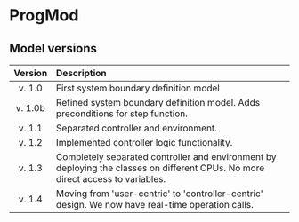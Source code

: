 # ProgMod

## Model versions
| Version   | Description
|:---------:|:-------------------------------------|
|v. 1.0     |First system boundary definition model|
|v. 1.0b    |Refined system boundary definition model. Adds preconditions for step function.  |
|v. 1.1     |Separated controller and environment. |
|v. 1.2     |Implemented controller logic functionality. |
|v. 1.3     |Completely separated controller and environment by deploying the classes on different CPUs. No more direct access to variables. |
|v. 1.4     |Moving from 'user-centric' to 'controller-centric' design. We now have real-time operation calls. |
